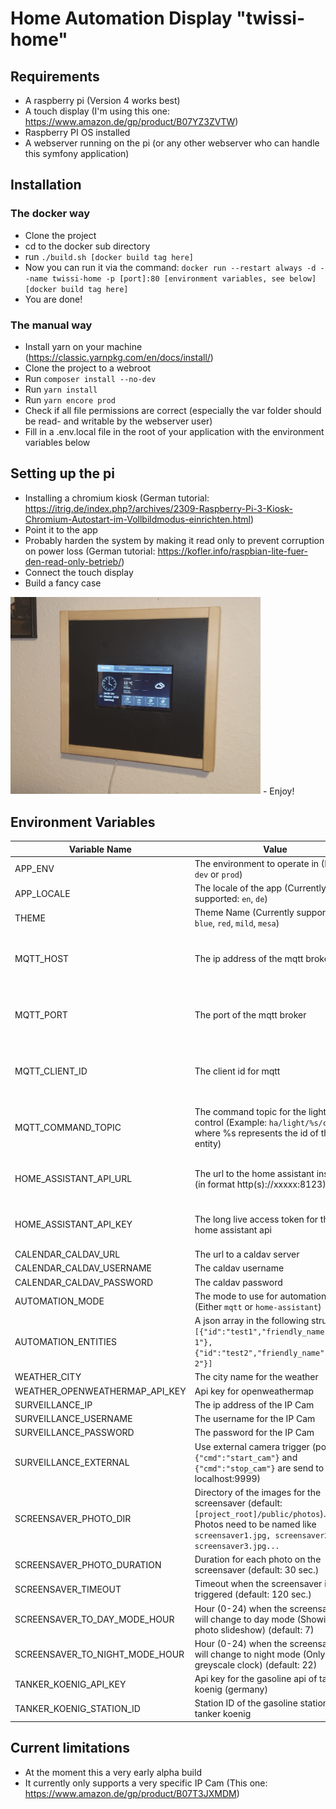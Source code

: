 # Home Automation Display "twissi-home"

## Requirements

- A raspberry pi (Version 4 works best)
- A touch display (I'm using this one: https://www.amazon.de/gp/product/B07YZ3ZVTW)
- Raspberry PI OS installed
- A webserver running on the pi (or any other webserver who can handle this symfony application)

## Installation

### The docker way

- Clone the project
- cd to the docker sub directory
- run ```./build.sh [docker build tag here]```
- Now you can run it via the command: ```docker run --restart always -d --name twissi-home -p [port]:80 [environment variables, see below] [docker build tag here]```
- You are done!

### The manual way

- Install yarn on your machine (https://classic.yarnpkg.com/en/docs/install/)
- Clone the project to a webroot
- Run ```composer install --no-dev```
- Run ```yarn install```
- Run ```yarn encore prod```
- Check if all file permissions are correct (especially the var folder should be read- and writable by the webserver user)
- Fill in a .env.local file in the root of your application with the environment variables below

## Setting up the pi

- Installing a chromium kiosk (German tutorial: https://itrig.de/index.php?/archives/2309-Raspberry-Pi-3-Kiosk-Chromium-Autostart-im-Vollbildmodus-einrichten.html)
- Point it to the app
- Probably harden the system by making it read only to prevent corruption on power loss (German tutorial: https://kofler.info/raspbian-lite-fuer-den-read-only-betrieb/)
- Connect the touch display
- Build a fancy case
<img src="https://github.com/DirkBaumeister/twissi-home/raw/main/assets/images/frame.jpg" width="400" alt="An idea for a frame" title="An idea for a frame">
- Enjoy!

## Environment Variables
|Variable Name           |                            Value|Optional|
|------------------------|---------------------------------|--------|
|APP_ENV                 |The environment to operate in (Either ```dev``` or ```prod```)|no|
|APP_LOCALE              |The locale of the app (Currently supported: ```en```, ```de```)|no|
|THEME                   |Theme Name (Currently supported: ```blue```, ```red```, ```mild```, ```mesa```)|yes|
|MQTT_HOST               |The ip address of the mqtt broker|(only if automation mode is ```home-assistant```)      |
|MQTT_PORT               |The port of the mqtt broker      |(only if automation mode is ```home-assistant```)      |
|MQTT_CLIENT_ID          |The client id for mqtt           |(only if automation mode is ```home-assistant```)      |
|MQTT_COMMAND_TOPIC      |The command topic for the light control (Example: ```ha/light/%s/cmd``` where %s represents the id of the entity)|(only if automation mode is ```home-assistant```)      |
|HOME_ASSISTANT_API_URL  |The url to the home assistant instance (in format http(s)://xxxxx:8123)|(only if automation mode is ```mqtt```)|
|HOME_ASSISTANT_API_KEY  |The long live access token for the home assistant api|(only if automation mode is ```mqtt```)|
|CALENDAR_CALDAV_URL     |The url to a caldav server       |no      |
|CALENDAR_CALDAV_USERNAME|The caldav username              |no      |
|CALENDAR_CALDAV_PASSWORD|The caldav password              |no      |
|AUTOMATION_MODE         |The mode to use for automation (Either ```mqtt``` or ```home-assistant```)   |no      |
|AUTOMATION_ENTITIES     |A json array in the following structure: ```[{"id":"test1","friendly_name":"Lamp 1"},{"id":"test2","friendly_name":"Lamp 2"}]```|no|
|WEATHER_CITY            |The city name for the weather    |no      |
|WEATHER_OPENWEATHERMAP_API_KEY|Api key for openweathermap |no      |
|SURVEILLANCE_IP         |The ip address of the IP Cam     |no      |
|SURVEILLANCE_USERNAME   |The username for the IP Cam      |no      |
|SURVEILLANCE_PASSWORD   |The password for the IP Cam      |no      |
|SURVEILLANCE_EXTERNAL   |Use external camera trigger (post with ```{"cmd":"start_cam"}``` and ```{"cmd":"stop_cam"}``` are send to localhost:9999)|yes      |
|SCREENSAVER_PHOTO_DIR   |Directory of the images for the screensaver (default: ```[project_root]/public/photos```). Photos need to be named like ```screensaver1.jpg, screensaver2.jpg, screensaver3.jpg...```|yes|
|SCREENSAVER_PHOTO_DURATION|Duration for each photo on the screensaver (default: 30 sec.)|yes|
|SCREENSAVER_TIMEOUT     |Timeout when the screensaver is triggered (default: 120 sec.)|yes|
|SCREENSAVER_TO_DAY_MODE_HOUR|Hour (0-24) when the screensaver will change to day mode (Showing photo slideshow) (default: 7)|yes|
|SCREENSAVER_TO_NIGHT_MODE_HOUR|Hour (0-24) when the screensaver will change to night mode (Only greyscale clock) (default: 22)|yes|
|TANKER_KOENIG_API_KEY|Api key for the gasoline api of tanker koenig (germany)|yes|
|TANKER_KOENIG_STATION_ID|Station ID of the gasoline station from tanker koenig|yes|

## Current limitations

- At the moment this a very early alpha build
- It currently only supports a very specific IP Cam (This one: https://www.amazon.de/gp/product/B07T3JXMDM)
